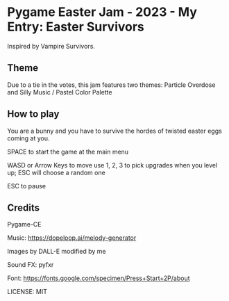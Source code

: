 
# Pygame Easter Jam - 2023 - My Entry: Easter Survivors

Inspired by Vampire Survivors.

## Theme

Due to a tie in the votes, this jam features two themes:
Particle Overdose
and
Silly Music / Pastel Color Palette

## How to play

You are a bunny and you have to survive the hordes of twisted easter eggs coming at you.

SPACE to start the game at the main menu

WASD or Arrow Keys to move
use 1, 2, 3 to pick upgrades when you level up; ESC will choose a random one

ESC to pause

## Credits

Pygame-CE

Music:
https://dopeloop.ai/melody-generator

Images by DALL-E modified by me

Sound FX: pyfxr

Font: https://fonts.google.com/specimen/Press+Start+2P/about

LICENSE:
MIT
